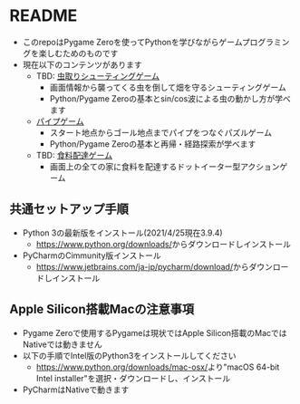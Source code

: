 # README

* このrepoはPygame Zeroを使ってPythonを学びながらゲームプログラミングを楽しむためのものです
* 現在以下のコンテンツがあります
  * TBD: [虫取りシューティングゲーム](./bug_shooting/)
    * 画面情報から襲ってくる虫を倒して畑を守るシューティングゲーム
    * Python/Pygame Zeroの基本とsin/cos波による虫の動かし方が学べます
  * [パイプゲーム](./pipe/)
    * スタート地点からゴール地点までパイプをつなぐパズルゲーム
    * Python/Pygame Zeroの基本と再帰・経路探索が学べます
  * TBD: [食料配達ゲーム](./food_delivery/)
    * 画面上の全ての家に食料を配達するドットイーター型アクションゲーム

## 共通セットアップ手順

* Python 3の最新版をインストール(2021/4/25現在3.9.4)
  * <https://www.python.org/downloads/>からダウンロードしインストール
* PyCharmのCimmunity版インストール
  * <https://www.jetbrains.com/ja-jp/pycharm/download/>からダウンロードしインストール

## Apple Silicon搭載Macの注意事項

* Pygame Zeroで使用するPygameは現状ではApple Silicon搭載のMacではNativeでは動きません
* 以下の手順でIntel版のPython3をインストールしてください
  * <https://www.python.org/downloads/mac-osx/>より"macOS 64-bit Intel installer"を選択・ダウンロードし、インストール
* PyCharmはNativeで動きます
